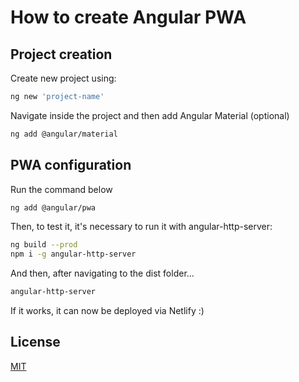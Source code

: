 # How to create Angular PWA

## Project creation

Create new project using:
```bash
ng new 'project-name'
```
Navigate inside the project and then add Angular Material (optional)
```bash
ng add @angular/material
```

## PWA configuration

Run the command below
```bash
ng add @angular/pwa
```
Then, to test it, it's necessary to run it with angular-http-server:
```bash
ng build --prod
npm i -g angular-http-server
```
And then, after navigating to the dist folder...
```bash
angular-http-server
```
If it works, it can now be deployed via Netlify :)

## License
[MIT](https://choosealicense.com/licenses/mit/)